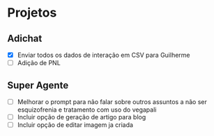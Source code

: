 # Projetos

## Adichat

- [x] Enviar todos os dados de interação em CSV para Guilherme
- [ ] Adição de PNL

## Super Agente

- [ ] Melhorar o prompt para não falar sobre outros assuntos a não ser esquizofrenia e tratamento com uso do vegapali
- [ ] Incluir opção de geração de artigo para blog
- [ ] Incluir opção de editar imagem ja criada